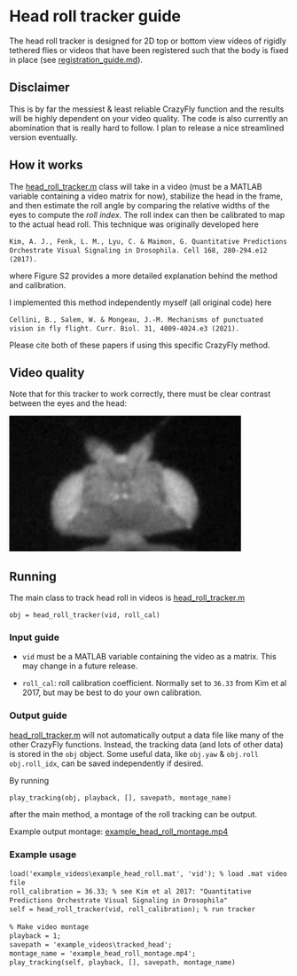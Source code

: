 # Head roll tracker guide

The head roll tracker is designed for 2D top or bottom view videos of rigidly tethered flies or videos that have been registered such that the body is fixed in place (see [registration_guide.md](../registration/registration_guide.md)).

## Disclaimer

This is by far the messiest & least reliable CrazyFly function and the results will be highly dependent on your video quality. The code is also currently an abomination that is really hard to follow. I plan to release a nice streamlined version eventually.

## How it works

The [head_roll_tracker.m](head_tracker.m) class will take in a video (must be a MATLAB variable containing a video matrix for now), stabilize the head in the frame, and then estimate the roll angle by comparing the relative widths of the eyes to compute the *roll index*. The roll index can then be calibrated to map to the actual head roll. This technique was originally developed here

    Kim, A. J., Fenk, L. M., Lyu, C. & Maimon, G. Quantitative Predictions Orchestrate Visual Signaling in Drosophila. Cell 168, 280-294.e12 (2017).

where Figure S2 provides a more detailed explanation behind the method and calibration.

I implemented this method independently myself (all original code) here

    Cellini, B., Salem, W. & Mongeau, J.-M. Mechanisms of punctuated vision in fly flight. Curr. Biol. 31, 4009-4024.e3 (2021).

Please cite both of these papers if using this specific CrazyFly method.

## Video quality

 Note that for this tracker to work correctly, there must be clear contrast between the eyes and the head:

![head_roll.png](../img/head_roll.png)


## Running
The main class to track head roll in videos is [head_roll_tracker.m](head_roll_tracker.m)

    obj = head_roll_tracker(vid, roll_cal)

### Input guide

* `vid` must be a MATLAB variable containing the video as a matrix. This may change in a future release.


* `roll_cal`: roll calibration coefficient. Normally set to `36.33` from Kim et al 2017, but may be best to do your own calibration.

### Output guide

[head_roll_tracker.m](head_roll_tracker.m) will not automatically output a data file like many of the other CrazyFly functions. Instead, the tracking data (and lots of other data) is stored in the `obj` object. Some useful data, like `obj.yaw` & `obj.roll` `obj.roll_idx`, can be saved independently if desired. 

By running

    play_tracking(obj, playback, [], savepath, montage_name)

after the main method, a montage of the roll tracking  can be output.

Example output montage: [example_head_roll_montage.mp4](../example_videos/tracked_head/example_head_roll_montage.mp4)

### Example usage

    load('example_videos\example_head_roll.mat', 'vid'); % load .mat video file
    roll_calibration = 36.33; % see Kim et al 2017: "Quantitative Predictions Orchestrate Visual Signaling in Drosophila"
    self = head_roll_tracker(vid, roll_calibration); % run tracker
    
    % Make video montage
    playback = 1;
    savepath = 'example_videos\tracked_head';
    montage_name = 'example_head_roll_montage.mp4';
    play_tracking(self, playback, [], savepath, montage_name)